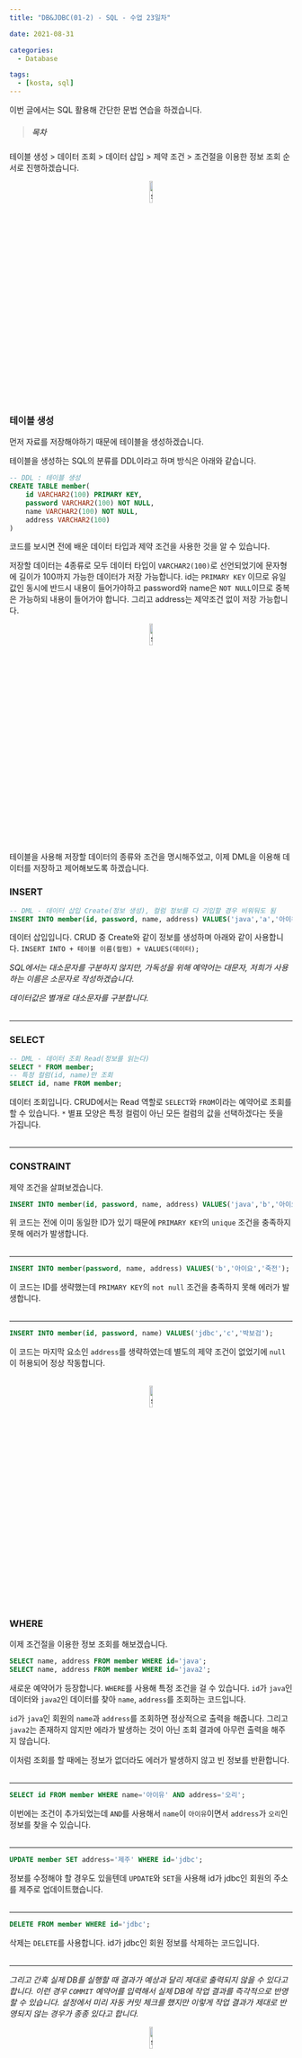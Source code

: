 ```yaml
---
title: "DB&JDBC(01-2) - SQL - 수업 23일차"

date: 2021-08-31

categories:
  - Database

tags:
  - [kosta, sql]
---
```


이번 글에서는 SQL 활용해 간단한 문법 연습을 하겠습니다.

> ##### 목차

테이블 생성 > 데이터 조회 > 데이터 삽입 > 제약 조건 > 조건절을 이용한 정보 조회 순서로 진행하겠습니다.

<p align="center"><img src="https://user-images.githubusercontent.com/70495425/131687801-2b295fb7-6e22-4e70-a1ef-a7dc85b96796.png" alt="sun cloud" height="10%" width="10%" /></p>

### 테이블 생성

먼저 자료를 저장해야하기 때문에 테이블을 생성하겠습니다.<br>

테이블을 생성하는 SQL의 분류를 DDL이라고 하며 방식은 아래와 같습니다.

```sql
-- DDL : 테이블 생성
CREATE TABLE member(
    id VARCHAR2(100) PRIMARY KEY,
    password VARCHAR2(100) NOT NULL,
    name VARCHAR2(100) NOT NULL,
    address VARCHAR2(100)
)
```

코드를 보시면 전에 배운 데이터 타입과 제약 조건을 사용한 것을 알 수 있습니다.

저장할 데이터는 4종류로 모두 데이터 타입이 `VARCHAR2(100)`로 선언되었기에 문자형에 길이가 100까지 가능한 데이터가 저장 가능합니다.
id는 `PRIMARY KEY` 이므로 유일값인 동시에 반드시 내용이 들어가야하고 password와 name은 `NOT NULL`이므로 중복은 가능하되 내용이 들어가야 합니다. 그리고 address는 제약조건 없이 저장 가능합니다.<br>

<p align="center"><img src="https://user-images.githubusercontent.com/70495425/131687801-2b295fb7-6e22-4e70-a1ef-a7dc85b96796.png" alt="sun cloud" height="10%" width="10%" /></p>

테이블을 사용해 저장할 데이터의 종류와 조건을 명시해주었고, 이제 DML을 이용해 데이터를 저장하고 제어해보도록 하겠습니다.<br>

### INSERT

```sql
-- DML - 데이터 삽입 Create(정보 생성), 컬럼 정보를 다 기입할 경우 비워둬도 됨
INSERT INTO member(id, password, name, address) VALUES('java','a','아이유','오리');
```

데이터 삽입입니다. CRUD 중 Create와 같이 정보를 생성하며 아래와 같이 사용합니다.
`INSERT INTO + 테이블 이름(컬럼) + VALUES(데이터);`

_SQL에서는 대소문자를 구분하지 않지만, 가독성을 위해 예약어는 대문자, 저희가 사용하는 이름은 소문자로 작성하겠습니다._

_데이터값은 별개로 대소문자를 구분합니다._<br><br>

---

### SELECT

```sql
-- DML - 데이터 조회 Read(정보를 읽는다)
SELECT * FROM member;
-- 특정 컬럼(id, name)만 조회
SELECT id, name FROM member;
```

데이터 조회입니다. CRUD에서는 Read 역할로 `SELECT`와 `FROM`이라는 예약어로 조회를 할 수 있습니다. `*` 별표 모양은 특정 컬럼이 아닌 모든 컬럼의 값을 선택하겠다는 뜻을 가집니다.<br><br>

---

### CONSTRAINT

제약 조건을 살펴보겠습니다.

```sql
INSERT INTO member(id, password, name, address) VALUES('java','b','아이요','죽전');
```

위 코드는 전에 이미 동일한 ID가 있기 때문에 `PRIMARY KEY`의 `unique` 조건을 충족하지 못해 에러가 발생합니다.<br><br>

---

```sql
INSERT INTO member(password, name, address) VALUES('b','아이요','죽전');
```

이 코드는 ID를 생략했는데 `PRIMARY KEY`의 `not null` 조건을 충족하지 못해 에러가 발생합니다.<br><br>

---

```sql
INSERT INTO member(id, password, name) VALUES('jdbc','c','박보검');
```

이 코드는 마지막 요소인 `address`를 생략하였는데 별도의 제약 조건이 없었기에 `null`이 허용되어 정상 작동합니다.<br><br>

<p align="center"><img src="https://user-images.githubusercontent.com/70495425/131687801-2b295fb7-6e22-4e70-a1ef-a7dc85b96796.png" alt="sun cloud" height="10%" width="10%" /></p>

### WHERE

이제 조건절을 이용한 정보 조회를 해보겠습니다.

```sql
SELECT name, address FROM member WHERE id='java';
SELECT name, address FROM member WHERE id='java2';
```

새로운 예약어가 등장합니다. `WHERE`를 사용해 특정 조건을 걸 수 있습니다. `id`가 `java`인 데이터와 `java2`인 데이터를 찾아 `name`, `address`를 조회하는 코드입니다.

`id`가 `java`인 회원의 `name`과 `address`를 조회하면 정상적으로 출력을 해줍니다. 그리고 `java2`는 존재하지 않지만 에라가 발생하는 것이 아닌 조회 결과에 아무런 출력을 해주지 않습니다.

이처럼 조회를 할 때에는 정보가 없더라도 에러가 발생하지 않고 빈 정보를 반환합니다.<br><br>

---

```sql
SELECT id FROM member WHERE name='아이유' AND address='오리';
```

이번에는 조건이 추가되었는데 `AND`를 사용해서 `name`이 `아이유`이면서 `address`가 `오리`인 정보를 찾을 수 있습니다.<br><br>

---

```sql
UPDATE member SET address='제주' WHERE id='jdbc';
```

정보를 수정해야 할 경우도 있을텐데 `UPDATE`와 `SET`을 사용해 id가 jdbc인 회원의 주소를 제주로 업데이트했습니다.<br><br>

---

```sql
DELETE FROM member WHERE id='jdbc';
```

삭제는 `DELETE`를 사용합니다. id가 jdbc인 회원 정보를 삭제하는 코드입니다.<br><br>

---

_그리고 간혹 실제 DB를 실행할 때 결과가 예상과 달리 제대로 출력되지 않을 수 있다고 합니다. 이런 경우 `COMMIT` 예약어를 입력해서 실제 DB에 작업 결과를 즉각적으로 반영할 수 있습니다. 설정에서 미리 자동 커밋 체크를 했지만 이렇게 작업 결과가 제대로 반영되지 않는 경우가 종종 있다고 합니다._<br>

<p align="center"><img src="https://user-images.githubusercontent.com/70495425/131687801-2b295fb7-6e22-4e70-a1ef-a7dc85b96796.png" alt="sun cloud" height="10%" width="10%" /></p>

#### 예제 코드

마지막으로 지금까지 살펴본 DML(CRUD: Create - insert, Read - select, Update - update, Delete - delete) 연습을 해보겠습니다.<br>

<details>
<summary>1. 회원 아이디 angel, 패스워드 kind, 이름 이상순, 주소 애월읍 정보를 insert합니다.</summary>
<div markdown="1">
<pre><code>INSERT INTO member VALUES('angel', 'kind', '이상순', '애월읍');</code></pre>
</div>
</details>
<br>

<details>
<summary>2. 회원 name이 이상순이고 address가 애월읍인 회원의 id와 password를 select합니다.</summary>
<div markdown="1">
<code>SELECT id, password FROM member WHERE name='이상순' AND address='애월읍';</code>
</div>
</details>
<br>

<details>
<summary>3. 회원의 address가 애월읍인 회원의 address를 오리로 update</summary>
<div markdown="1">
<code>UPDATE member SET address='오리' WHERE address='애월읍';</code>
</div>
</details>
<br>

<details>
<summary>4. 회원의 address가 오리인 회원의 id와 name을 select</summary>
<div markdown="1">
<code>SELECT id, name FROM member WHERE address='오리';</code>
</div>
</details>
<br>

<details>
<summary>5. 회원의 id가 angel이고 password가 kind인 회원 정보를 삭제</summary>
<div markdown="1">
<code>DELETE FROM member WHERE id='angel' AND password='kind';</code>
</div>
</details>
<br>

<details>
<summary>6. 회원 id가 angel인 회원의 name을 조회 select(삭제했으므로 조회하면 공백이 나타납니다)</summary>
<div markdown="1">
<code>SELECT name FROM member WHERE id='angel';</code>
</div>
</details>

<br>

<p align="center"><img src="https://user-images.githubusercontent.com/70495425/131689647-b4d2206e-7ec4-4f7f-a734-6c3bf77c80c3.png" height="10%" width="10%"></p>
